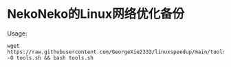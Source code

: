 # NekoNeko的Linux网络优化备份
Usage:

````
wget https://raw.githubusercontent.com/GeorgeXie2333/linuxspeedup/main/tools.sh -O tools.sh && bash tools.sh
````
